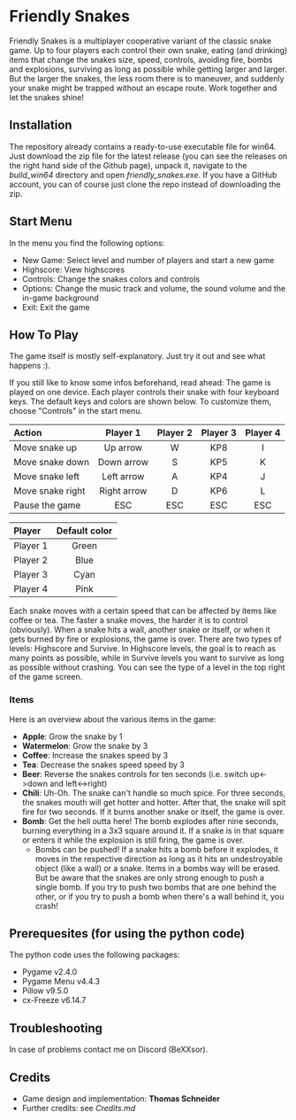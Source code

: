 # Friendly Snakes
Friendly Snakes is a multiplayer cooperative variant of the classic snake game. Up to four players each control their own snake, eating (and drinking) items that change the snakes size, speed, controls, avoiding fire, bombs and explosions, surviving as long as possible while getting larger and larger. But the larger the snakes, the less room there is to maneuver, and suddenly your snake might be trapped without an escape route. Work together and let the snakes shine!

## Installation
The repository already contains a ready-to-use executable file for win64. Just download the zip file for the latest release (you can see the releases on the right hand side of the Github page), unpack it, navigate to the *build_win64* directory and open *friendly_snakes.exe*.
If you have a GitHub account, you can of course just clone the repo instead of downloading the zip.

## Start Menu
In the menu you find the following options:
- New Game: Select level and number of players and start a new game
- Highscore: View highscores
- Controls: Change the snakes colors and controls
- Options: Change the music track and volume, the sound volume and the in-game background
- Exit: Exit the game

## How To Play
The game itself is mostly self-explanatory. Just try it out and see what happens :).

If you still like to know some infos beforehand, read ahead:
The game is played on one device. Each player controls their snake with four keyboard keys. The default keys and colors are shown below. To customize them, choose "Controls" in the start menu.

|Action|Player 1|Player 2|Player 3|Player 4|
|:-----|:------:|:------:|:------:|:------:|
|Move snake up|Up arrow|W|KP8|I|
|Move snake down|Down arrow|S|KP5|K|
|Move snake left|Left arrow|A|KP4|J|
|Move snake right|Right arrow|D|KP6|L|
|Pause the game|ESC|ESC|ESC|ESC|

|Player|Default color|
|:-----|:------:|
|Player 1|Green|
|Player 2|Blue|
|Player 3|Cyan|
|Player 4|Pink|

Each snake moves with a certain speed that can be affected by items like coffee or tea. The faster a snake moves, the harder it is to control (obviously). When a snake hits a wall, another snake or itself, or when it gets burned by fire or explosions, the game is over.
There are two types of levels: Highscore and Survive. In Highscore levels, the goal is to reach as many points as possible, while in Survive levels you want to survive as long as possible without crashing. You can see the type of a level in the top right of the game screen.

### Items
Here is an overview about the various items in the game:
- **Apple**: Grow the snake by 1
- **Watermelon**: Grow the snake by 3
- **Coffee**: Increase the snakes speed by 3
- **Tea**: Decrease the snakes speed speed by 3
- **Beer**: Reverse the snakes controls for ten seconds (i.e. switch up<->down and left<->right)
- **Chili**: Uh-Oh. The snake can't handle so much spice. For three seconds, the snakes mouth will get hotter and hotter. After that, the snake will spit fire for two seconds. If it burns another snake or itself, the game is over.
- **Bomb**: Get the hell outta here! The bomb explodes after nine seconds, burning everything in a 3x3 square around it. If a snake is in that square or enters it while the explosion is still firing, the game is over.
  - Bombs can be pushed! If a snake hits a bomb before it explodes, it moves in the respective direction as long as it hits an undestroyable object (like a wall) or a snake. Items in a bombs way will be erased. But be aware that the snakes are only strong enough to push a single bomb. If you try to push two bombs that are one behind the other, or if you try to push a bomb when there's a wall behind it, you crash!

## Prerequesites (for using the python code)
The python code uses the following packages:
- Pygame v2.4.0
- Pygame Menu v4.4.3
- Pillow v9.5.0
- cx-Freeze v6.14.7

## Troubleshooting
In case of problems contact me on Discord (BeXXsor).

## Credits
- Game design and implementation: **Thomas Schneider**
- Further credits: see *Credits.md*
